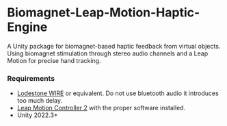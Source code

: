 # Biomagnet-Leap-Motion-Haptic-Engine
A Unity package for biomagnet-based haptic feedback from virtual objects. 
Using biomagnet stimulation through stereo audio channels and a Leap Motion for precise hand tracking.

### Requirements
- [Lodestone WIRE](https://github.com/AxelFougues/Lodestone-biomagnet-tools/wiki/Lodestone-WIRE) or equivalent. Do not use bluetooth audio it introduces too much delay.
- [Leap Motion Controller 2](https://leap2.ultraleap.com/products/leap-motion-controller-2/) with the proper software installed.
- Unity 2022.3+
